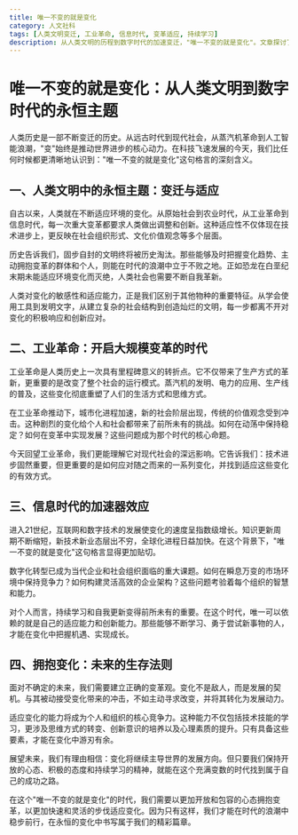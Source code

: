 ```yaml
---
title: 唯一不变的就是变化
category: 人文社科
tags: [人类文明变迁, 工业革命, 信息时代, 变革适应, 持续学习]
description: 从人类文明的历程到数字时代的加速变迁，"唯一不变的就是变化"。文章探讨了自古以来人类如何适应环境和社会的变革，分析了工业革命带来的深远影响以及信息时代的变化速度，并提出了拥抱变化、持续学习是未来个人和组织成功的关键。在这个不断变化的世界中，适应能力和创新意识成为核心竞争力。
---
```

# 唯一不变的就是变化：从人类文明到数字时代的永恒主题

 人类历史是一部不断变迁的历史。从远古时代到现代社会，从蒸汽机革命到人工智能浪潮，"变"始终是推动世界进步的核心动力。在科技飞速发展的今天，我们比任何时候都更清晰地认识到："唯一不变的就是变化"这句格言的深刻含义。

## 一、人类文明中的永恒主题：变迁与适应
 自古以来，人类就在不断适应环境的变化。从原始社会到农业时代，从工业革命到信息时代，每一次重大变革都要求人类做出调整和创新。这种适应性不仅体现在技术进步上，更反映在社会组织形式、文化价值观念等多个层面。

 历史告诉我们，固步自封的文明终将被历史淘汰。那些能够及时把握变化趋势、主动拥抱变革的群体和个人，则能在时代的浪潮中立于不败之地。正如恐龙在白垩纪末期未能适应环境变化而灭绝，人类社会也需要不断自我革新。

 人类对变化的敏感性和适应能力，正是我们区别于其他物种的重要特征。从学会使用工具到发明文字，从建立复杂的社会结构到创造灿烂的文明，每一步都离不开对变化的积极响应和创新应对。

## 二、工业革命：开启大规模变革的时代
 工业革命是人类历史上一次具有里程碑意义的转折点。它不仅带来了生产方式的革新，更重要的是改变了整个社会的运行模式。蒸汽机的发明、电力的应用、生产线的普及，这些变化彻底重塑了人们的生活方式和思维方式。

 在工业革命推动下，城市化进程加速，新的社会阶层出现，传统的价值观念受到冲击。这种剧烈的变化给个人和社会都带来了前所未有的挑战。如何在动荡中保持稳定？如何在变革中实现发展？这些问题成为那个时代的核心命题。

 今天回望工业革命，我们更能理解它对现代社会的深远影响。它告诉我们：技术进步固然重要，但更重要的是如何应对随之而来的一系列变化，并找到适应这些变化的有效方式。

## 三、信息时代的加速器效应
 进入21世纪，互联网和数字技术的发展使变化的速度呈指数级增长。知识更新周期不断缩短，新技术新业态层出不穷，全球化进程日益加快。在这个背景下，"唯一不变的就是变化"这句格言显得更加贴切。

 数字化转型已成为当代企业和社会组织面临的重大课题。如何在瞬息万变的市场环境中保持竞争力？如何构建灵活高效的企业架构？这些问题考验着每个组织的智慧和能力。

 对个人而言，持续学习和自我更新变得前所未有的重要。在这个时代，唯一可以依赖的就是自己的适应能力和创新能力。那些能够不断学习、勇于尝试新事物的人，才能在变化中把握机遇、实现成长。

## 四、拥抱变化：未来的生存法则
 面对不确定的未来，我们需要建立正确的变革观。变化不是敌人，而是发展的契机。与其被动接受变化带来的冲击，不如主动寻求改变，并将其转化为发展动力。

 适应变化的能力将成为个人和组织的核心竞争力。这种能力不仅包括技术技能的学习，更涉及思维方式的转变、创新意识的培养以及心理素质的提升。只有具备这些要素，才能在变化中游刃有余。

 展望未来，我们有理由相信：变化将继续主导世界的发展方向。但只要我们保持开放的心态、积极的态度和持续学习的精神，就能在这个充满变数的时代找到属于自己的成功之路。

 在这个"唯一不变的就是变化"的时代，我们需要以更加开放和包容的心态拥抱变革，以更加快速和灵活的步伐适应变化。因为只有这样，我们才能在时代的浪潮中稳步前行，在永恒的变化中书写属于我们的精彩篇章。